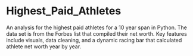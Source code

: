 # Highest_Paid_Athletes
An analysis for the highest paid athletes for a 10 year span in Python. The data set is from the Forbes list that compiled their net worth. 
Key features include visuals, data cleaning, and a dynamic racing bar that calculated athlete net worth year by year.
